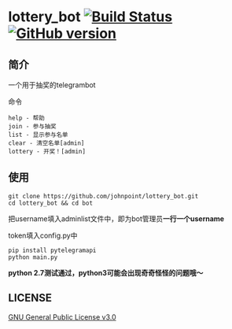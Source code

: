 # lottery_bot  [![Build Status](https://travis-ci.org/johnpoint/lottery_bot.svg?branch=master)](https://travis-ci.org/johnpoint/lottery_bot) [![GitHub version](https://badge.fury.io/gh/johnpoint%2Flottery_bot.svg)](https://badge.fury.io/gh/johnpoint%2Flottery_bot)
## 简介 ##

一个用于抽奖的telegrambot

命令

```
help - 帮助
join - 参与抽奖
list - 显示参与名单
clear - 清空名单[admin]
lottery - 开奖！[admin]
```

## 使用 ##

```
git clone https://github.com/johnpoint/lottery_bot.git
cd lottery_bot && cd bot
```

把username填入adminlist文件中，即为bot管理员**一行一个username**

token填入config.py中

```
pip install pytelegramapi
python main.py
```

**python 2.7测试通过，python3可能会出现奇奇怪怪的问题哦～**

## LICENSE ##

[GNU General Public License v3.0](https://github.com/johnpoint/lottery_bot/blob/master/LICENSE)
